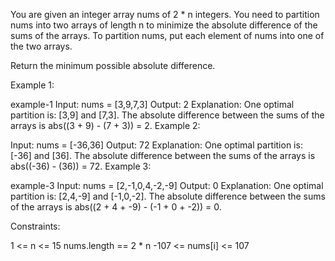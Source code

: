 You are given an integer array nums of 2 \* n integers. You need to partition nums into two arrays of length n to minimize the absolute difference of the sums of the arrays. To partition nums, put each element of nums into one of the two arrays.

Return the minimum possible absolute difference.

Example 1:

example-1
Input: nums = [3,9,7,3]
Output: 2
Explanation: One optimal partition is: [3,9] and [7,3].
The absolute difference between the sums of the arrays is abs((3 + 9) - (7 + 3)) = 2.
Example 2:

Input: nums = [-36,36]
Output: 72
Explanation: One optimal partition is: [-36] and [36].
The absolute difference between the sums of the arrays is abs((-36) - (36)) = 72.
Example 3:

example-3
Input: nums = [2,-1,0,4,-2,-9]
Output: 0
Explanation: One optimal partition is: [2,4,-9] and [-1,0,-2].
The absolute difference between the sums of the arrays is abs((2 + 4 + -9) - (-1 + 0 + -2)) = 0.

Constraints:

1 <= n <= 15
nums.length == 2 \* n
-107 <= nums[i] <= 107
